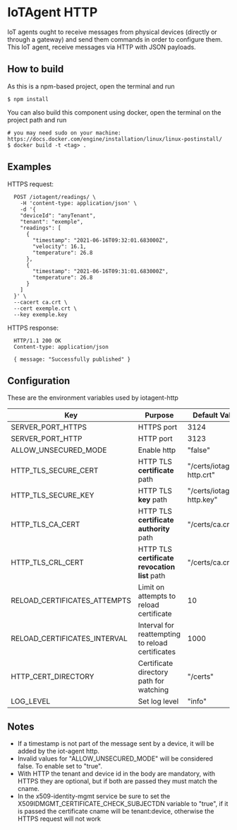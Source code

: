 # IoTAgent HTTP

IoT agents ought to receive messages from physical devices (directly or through a gateway) and send them commands in order to configure them. This IoT agent, receive messages via HTTP with JSON payloads.

## How to build

As this is a npm-based project, open the terminal and run

```
$ npm install
```

You can also build this component using docker, open the terminal on the project path and run

```
# you may need sudo on your machine: https://docs.docker.com/engine/installation/linux/linux-postinstall/
$ docker build -t <tag> .
```

## Examples

HTTPS request:

```HTTP
  POST /iotagent/readings/ \
    -H 'content-type: application/json' \
    -d '{
    "deviceId": "anyTenant",
    "tenant": "exemple",
    "readings": [
      {
        "timestamp": "2021-06-16T09:32:01.683000Z",
        "velocity": 16.1,
        "temperature": 26.8
      },
      {
        "timestamp": "2021-06-16T09:31:01.683000Z",
        "temperature": 26.8
      }
    ]
  }' \
  --cacert ca.crt \
  --cert exemple.crt \
  --key exemple.key
```

HTTPS response:

```HTTP
  HTTP/1.1 200 OK
  Content-type: application/json

  { message: "Successfully published" }
```

## Configuration

These are the environment variables used by iotagent-http

| Key                          | Purpose                                          | Default Value              |
| ---------------------------- | ------------------------------------------------ | -------------------------- |
| SERVER_PORT_HTTPS            | HTTPS port                                       | 3124                       |
| SERVER_PORT_HTTP             | HTTP port                                        | 3123                       |
| ALLOW_UNSECURED_MODE         | Enable http                                      | "false"                    |
| HTTP_TLS_SECURE_CERT         | HTTP TLS **certificate** path                    | "/certs/iotagent-http.crt" |
| HTTP_TLS_SECURE_KEY          | HTTP TLS **key** path                            | "/certs/iotagent-http.key" |
| HTTP_TLS_CA_CERT             | HTTP TLS **certificate authority** path          | "/certs/ca.crt"            |
| HTTP_TLS_CRL_CERT            | HTTP TLS **certificate revocation list** path    | "/certs/ca.crl"            |
| RELOAD_CERTIFICATES_ATTEMPTS | Limit on attempts to reload certificate          | 10                         |
| RELOAD_CERTIFICATES_INTERVAL | Interval for reattempting to reload certificates | 1000                       |
| HTTP_CERT_DIRECTORY          | Certificate directory path for watching          | "/certs"                   |
| LOG_LEVEL                    | Set log level                                    | "info"                     |

## Notes

- If a timestamp is not part of the message sent by a device, it will be added by the iot-agent http.
- Invalid values ​​for "ALLOW_UNSECURED_MODE" will be considered false. To enable set to "true".
- With HTTP the tenant and device id in the body are mandatory, with HTTPS they are optional, but if both are passed they must match the cname.
- In the x509-identity-mgmt service be sure to set the X509IDMGMT_CERTIFICATE_CHECK_SUBJECTDN variable to "true", if it is passed the certificate cname will be tenant:device, otherwise the HTTPS request will not work
